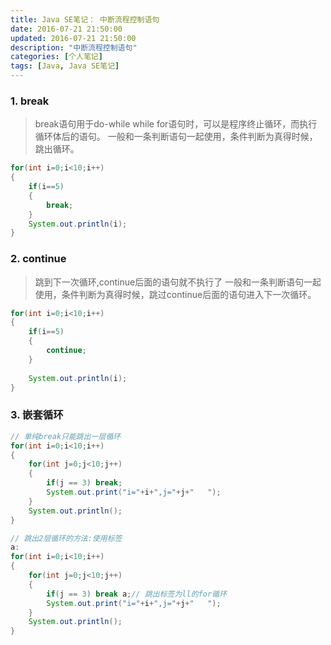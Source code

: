 ```yaml
---
title: Java SE笔记： 中断流程控制语句
date: 2016-07-21 21:50:00
updated: 2016-07-21 21:50:00
description: "中断流程控制语句"
categories: [个人笔记]
tags: [Java, Java SE笔记]
---
```


### 1. break
> break语句用于do-while while for语句时，可以是程序终止循环，而执行循环体后的语句。
> 一般和一条判断语句一起使用，条件判断为真得时候，跳出循环。

```java
for(int i=0;i<10;i++)
{   
    if(i==5)
    {
        break;
    }
    System.out.println(i);
}
```
 
### 2. continue 
> 跳到下一次循环,continue后面的语句就不执行了
> 一般和一条判断语句一起使用，条件判断为真得时候，跳过continue后面的语句进入下一次循环。

```java
for(int i=0;i<10;i++)
{   
    if(i==5)
    {
        continue;
    }
   
    System.out.println(i);   
}
```
 
### 3. 嵌套循环
```java
// 单纯break只能跳出一层循环
for(int i=0;i<10;i++)
{
    for(int j=0;j<10;j++)
    {
        if(j == 3) break;
        System.out.print("i="+i+",j="+j+"   ");
    }
    System.out.println();
}

// 跳出2层循环的方法:使用标签
a:
for(int i=0;i<10;i++)
{
    for(int j=0;j<10;j++)
    {
        if(j == 3) break a;// 跳出标签为ll的for循环
        System.out.print("i="+i+",j="+j+"   ");
    }
    System.out.println();
}
```